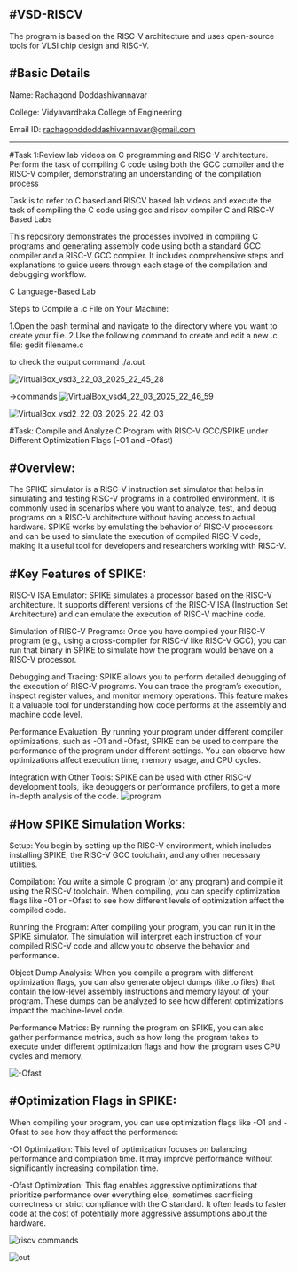 #VSD-RISCV
---------------------------------------------------------------------------------------------------------------------------------------------------------------------------------------------------

The program is based on the RISC-V architecture and uses open-source tools for VLSI chip design and RISC-V.

#Basic Details
------------------------------------------------------------------------------------------------------------------------------------------------------------------------------------------------------------

Name: Rachagond Doddashivannavar

College: Vidyavardhaka College of Engineering

Email ID: rachagonddoddashivannavar@gmail.com

-------------------------------------------------------------------------------------------------------------------------------------------------------------------------------------------------------------


#Task 1:Review lab videos on C programming and RISC-V architecture. Perform the task of compiling C code using both the GCC compiler and the RISC-V compiler, demonstrating an understanding of the compilation process


Task is to refer to C based and RISCV based lab videos and execute the task of compiling the C code using gcc and riscv compiler
C and RISC-V Based Labs

This repository demonstrates the processes involved in compiling C programs and generating assembly code using both a standard GCC compiler and a RISC-V GCC compiler. It includes comprehensive steps and explanations to guide users through each stage of the compilation and debugging workflow.

C Language-Based Lab

Steps to Compile a .c File on Your Machine:

1.Open the bash terminal and navigate to the directory where you want to create your file.
2.Use the following command to create and edit a new .c file:
  gedit filename.c

to check the output command
 ./a.out

 ![VirtualBox_vsd3_22_03_2025_22_45_28](https://github.com/user-attachments/assets/5728c6cf-335b-4246-945e-d3c8b53aacbe)

 ->commands
 ![VirtualBox_vsd4_22_03_2025_22_46_59](https://github.com/user-attachments/assets/92eea395-9bab-420f-86d8-9867b0dd8fd3)

 ![VirtualBox_vsd2_22_03_2025_22_42_03](https://github.com/user-attachments/assets/2f964922-c205-453e-b5c4-51a0fc8a97d1)



 #Task: Compile and Analyze C Program with RISC-V GCC/SPIKE under Different Optimization Flags (-O1 and -Ofast)

 #Overview:
 --------------------------------
The SPIKE simulator is a RISC-V instruction set simulator that helps in simulating and testing RISC-V programs in a controlled environment. It is commonly used in scenarios where you want to analyze, test, and debug programs on a RISC-V architecture without having access to actual hardware. SPIKE works by emulating the behavior of RISC-V processors and can be used to simulate the execution of compiled RISC-V code, making it a useful tool for developers and researchers working with RISC-V.

#Key Features of SPIKE:
------------------------
RISC-V ISA Emulator: SPIKE simulates a processor based on the RISC-V architecture. It supports different versions of the RISC-V ISA (Instruction Set Architecture) and can emulate the execution of RISC-V machine code.

Simulation of RISC-V Programs: Once you have compiled your RISC-V program (e.g., using a cross-compiler for RISC-V like RISC-V GCC), you can run that binary in SPIKE to simulate how the program would behave on a RISC-V processor.

Debugging and Tracing: SPIKE allows you to perform detailed debugging of the execution of RISC-V programs. You can trace the program’s execution, inspect register values, and monitor memory operations. This feature makes it a valuable tool for understanding how code performs at the assembly and machine code level.

Performance Evaluation: By running your program under different compiler optimizations, such as -O1 and -Ofast, SPIKE can be used to compare the performance of the program under different settings. You can observe how optimizations affect execution time, memory usage, and CPU cycles.

Integration with Other Tools: SPIKE can be used with other RISC-V development tools, like debuggers or performance profilers, to get a more in-depth analysis of the code.
![program](https://github.com/user-attachments/assets/427dba95-f513-424f-bfd4-355742ed68de)

#How SPIKE Simulation Works:
-------------------------------------------------------------------------------------------------------------------------------------------
Setup: You begin by setting up the RISC-V environment, which includes installing SPIKE, the RISC-V GCC toolchain, and any other necessary utilities.

Compilation: You write a simple C program (or any program) and compile it using the RISC-V toolchain. When compiling, you can specify optimization flags like -O1 or -Ofast to see how different levels of optimization affect the compiled code.

Running the Program: After compiling your program, you can run it in the SPIKE simulator. The simulation will interpret each instruction of your compiled RISC-V code and allow you to observe the behavior and performance.

Object Dump Analysis: When you compile a program with different optimization flags, you can also generate object dumps (like .o files) that contain the low-level assembly instructions and memory layout of your program. These dumps can be analyzed to see how different optimizations impact the machine-level code.

Performance Metrics: By running the program on SPIKE, you can also gather performance metrics, such as how long the program takes to execute under different optimization flags and how the program uses CPU cycles and memory.

![-Ofast](https://github.com/user-attachments/assets/303836e4-1320-4de6-a3dd-91dee9c173f4)

#Optimization Flags in SPIKE:
---------------------------------------------------------------------------------------------------------------------
When compiling your program, you can use optimization flags like -O1 and -Ofast to see how they affect the performance:

-O1 Optimization: This level of optimization focuses on balancing performance and compilation time. It may improve performance without significantly increasing compilation time.

-Ofast Optimization: This flag enables aggressive optimizations that prioritize performance over everything else, sometimes sacrificing correctness or strict compliance with the C standard. It often leads to faster code at the cost of potentially more aggressive assumptions about the hardware.

![riscv commands](https://github.com/user-attachments/assets/20fba24e-2826-4b02-9850-2917570566fe)

![out](https://github.com/user-attachments/assets/adb2eab8-7110-4cd3-9bc9-30261733af46)






